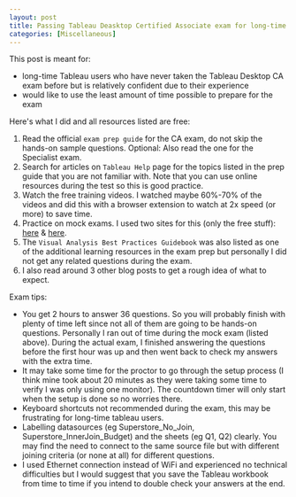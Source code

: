 ```yaml
---
layout: post
title: Passing Tableau Deasktop Certified Associate exam for long-time Tableau users
categories: [Miscellaneous]
---
```


This post is meant for: 
- long-time Tableau users who have never taken the Tableau Desktop CA exam before but is relatively confident due to their experience
- would like to use the least amount of time possible to prepare for the exam


Here's what I did and all resources listed are free:
1. Read the official `exam prep guide` for the CA exam, do not skip the hands-on sample questions. Optional: Also read the one for the Specialist exam.
2. Search for articles on `Tableau Help` page for the topics listed in the prep guide that you are not familiar with. Note that you can use online resources during the test so this is good practice.
3. Watch the free training videos. I watched maybe 60%-70% of the videos and did this with a browser extension to watch at 2x speed (or more) to save time.
4. Practice on mock exams. I used two sites for this (only the free stuff): [here](https://learningtableau.com/practice-quizzes/) & [here](http://www.learntableau.technology/p/tableau-desktop-certified-associate.html).
5. The `Visual Analysis Best Practices Guidebook` was also listed as one of the additional learning resources in the exam prep but personally I did not get any related questions during the exam. 
6. I also read around 3 other blog posts to get a rough idea of what to expect.

Exam tips:
- You get 2 hours to answer 36 questions. So you will probably finish with plenty of time left since not all of them are going to be hands-on questions. Personally I ran out of time during the mock exam (listed above). During the actual exam, I finished answering the questions before the first hour was up and then went back to check my answers with the extra time. 
- It may take some time for the proctor to go through the setup process (I think mine took about 20 minutes as they were taking some time to verify I was only using one monitor). The countdown timer will only start when the setup is done so no worries there.
- Keyboard shortcuts not recommended during the exam, this may be frustrating for long-time tableau users.
- Labelling datasources (eg Superstore_No_Join, Superstore_InnerJoin_Budget) and the sheets (eg Q1, Q2) clearly. You may find the need to connect to the same source file but with different joining criteria (or none at all) for different questions.
- I used Ethernet connection instead of WiFi and experienced no technical difficulties but I would suggest that you save the Tableau workbook from time to time if you intend to double check your answers at the end.

